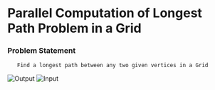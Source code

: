 #  Parallel Computation of Longest Path Problem in a Grid


### Problem Statement

```
   Find a longest path between any two given vertices in a Grid
```

![Output](https://user-images.githubusercontent.com/84730469/233823446-a502e9a3-a0d7-486b-83e8-db82d2dbb8df.png)
![Input](https://user-images.githubusercontent.com/84730469/233823447-8db7fc14-b504-4174-a95e-c37a6b71b604.png)

